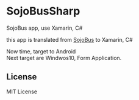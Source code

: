 # SojoBusSharp
SojoBus app, use Xamarin, C#

this app is translated from [SojoBus](https://github.com/MeilCli/SojoBus) to Xamarin, C#

Now time, target to Android  
Next target are Windwos10, Form Application.

## License

MIT License

